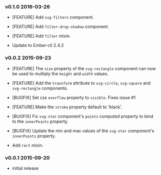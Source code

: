 ### v0.1.0 2016-03-26

* [FEATURE] Add `svg-filters` component.

* [FEATURE] Add `filter-drop-shadow` component.

* [FEATURE] Add `filter` mixin.

* Update to Ember-cli 2.4.2




### v0.0.2 2015-09-23

* [FEATURE] The `size` property of the `svg-rectangle` component can now be used to multiply the `height` and `width` values.

* [FEATURE] Add the `transform` attribute to `svg-circle`, `svg-square` and `svg-rectangle` components.

* [BUGFIX] Set css `overflow` property to `visible`. Fixes issue #1

* [FEATURE] Make the `stroke` property default to 'black'.

* [BUGFIX] Fix `svg-star` component's `points` computed property to bind to the `innerPoints` property.

* [BUGFIX] Update the min and max values of the `svg-star` component's `innerPoints` property.

* Add `rect` mixin.

### v0.0.1 2015-09-20

* initial release
